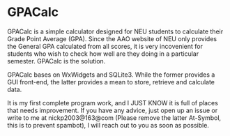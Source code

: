 # GPACalc

GPACalc is a simple calculator designed for NEU students to calculate their Grade Point Average (GPA). Since the AAO website of NEU only provides the General GPA calculated from all scores, it is very incovenient for students who wish to check how well are they doing in a particular semester. GPACalc is the solution.

GPACalc bases on WxWidgets and SQLite3. While the former provides a GUI front-end, the latter provides a mean to store, retrieve and calculate data.

It is my first complete program work, and I JUST KNOW it is full of places that needs improvement. If you have any advice, just open up an issue or write to me at nickp2003@163@com (Please remove the latter At-Symbol, this is to prevent spambot), I will reach out to you as soon as possible. 
